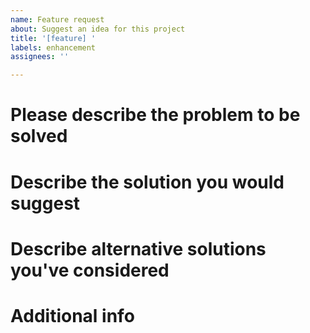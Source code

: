 ```yaml
---
name: Feature request
about: Suggest an idea for this project
title: '[feature] '
labels: enhancement
assignees: ''

---
```


# <!--MANDATORY--> Please describe the problem to be solved

<!-- Add a clear and concise description of the addressed problem. Don't say "add a button such that ... " but **why** this button should be added. This is very important as it allows to discuss alternative solutions. -->

# <!--OPTIONAL--> Describe the solution you would suggest

<!-- A description of the solution, e.g. "add a button to the settings activity. When clicking that button ..."  -->

# <!--OPTIONAL--> Describe alternative solutions you've considered

<!-- A description of any alternative solutions or features you've considered. -->

# <!--OPTIONAL--> Additional info

<!-- Add any other info, comments or screenshots about the feature request here. -->
